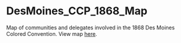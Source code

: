 # DesMoines_CCP_1868_Map
Map of communities and delegates involved in the 1868 Des Moines Colored Convention.
View map [here](https://jebowe3.github.io/DesMoines_CCP_1868_Map/).
